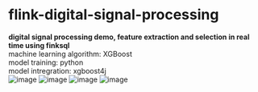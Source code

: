 # flink-digital-signal-processing
 **digital signal processing demo, feature extraction and selection in real time using finksql** <br>
 machine learning algorithm: XGBoost <br>
 model training: python <br>
 model intregration: xgboost4j <br>
![image](https://github.com/kevinxiey/flink-digital-signal-processing-demo/blob/main/src/main/resources/img/pic5.png)
![image](https://github.com/kevinxiey/flink-digital-signal-processing-demo/blob/main/src/main/resources/img/pic2.png)
![image](https://github.com/kevinxiey/flink-digital-signal-processing-demo/blob/main/src/main/resources/img/pic3.png)
![image](https://github.com/kevinxiey/flink-digital-signal-processing-demo/blob/main/src/main/resources/img/pic6.png)
